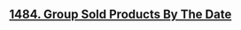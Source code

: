 <h2><a href="
1484. Group Sold Products By The Date/">
1484. Group Sold Products By The Date</a></h2>
